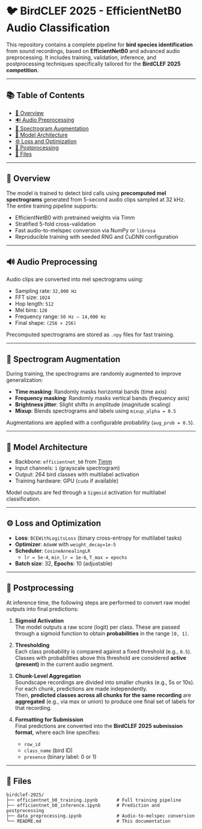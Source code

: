 # 🐦 BirdCLEF 2025 - EfficientNetB0 Audio Classification

This repository contains a complete pipeline for **bird species identification** from sound recordings, based on **EfficientNetB0** and advanced audio preprocessing. It includes training, validation, inference, and postprocessing techniques specifically tailored for the **BirdCLEF 2025 competition**.

---

## 📚 Table of Contents

- [🧠 Overview](#-overview)
- [🔊 Audio Preprocessing](#-audio-preprocessing)
- [🎨 Spectrogram Augmentation](#-spectrogram-augmentation)
- [🧮 Model Architecture](#-model-architecture)
- [⚙️ Loss and Optimization](#-loss-and-optimization)
- [🧪 Postprocessing](#-postprocessing)
- [📁 Files](#-files)

---

## 🧠 Overview

The model is trained to detect bird calls using **precomputed mel spectrograms** generated from 5-second audio clips sampled at 32 kHz. The entire training pipeline supports:

- EfficientNetB0 with pretrained weights via Timm
- Stratified 5-fold cross-validation
- Fast audio-to-melspec conversion via NumPy or `librosa`
- Reproducible training with seeded RNG and CuDNN configuration

---

## 🔊 Audio Preprocessing

Audio clips are converted into mel spectrograms using:

- Sampling rate: `32,000 Hz`
- FFT size: `1024`
- Hop length: `512`
- Mel bins: `128`
- Frequency range: `50 Hz – 14,000 Hz`
- Final shape: `(256 × 256)`

Precomputed spectrograms are stored as `.npy` files for fast training.

---

## 🎨 Spectrogram Augmentation

During training, the spectrograms are randomly augmented to improve generalization:

- **Time masking**: Randomly masks horizontal bands (time axis)
- **Frequency masking**: Randomly masks vertical bands (frequency axis)
- **Brightness jitter**: Slight shifts in amplitude (magnitude scaling)
- **Mixup**: Blends spectrograms and labels using `mixup_alpha = 0.5`

Augmentations are applied with a configurable probability (`aug_prob = 0.5`).

---

## 🧮 Model Architecture

- Backbone: `efficientnet_b0` from [Timm](https://rwightman.github.io/pytorch-image-models/)
- Input channels: `1` (grayscale spectrogram)
- Output: 264 bird classes with multilabel activation
- Training hardware: GPU (`cuda` if available)

Model outputs are fed through a `Sigmoid` activation for multilabel classification.

---

## ⚙️ Loss and Optimization

- **Loss**: `BCEWithLogitsLoss` (binary cross-entropy for multilabel tasks)
- **Optimizer**: `AdamW` with `weight_decay=1e-5`
- **Scheduler**: `CosineAnnealingLR`
  - `lr = 5e-4`, `min_lr = 1e-6`, `T_max = epochs`
- **Batch size**: 32, **Epochs**: 10 (adjustable)

---

## 🧪 Postprocessing

At inference time, the following steps are performed to convert raw model outputs into final predictions:

1. **Sigmoid Activation**  
   The model outputs a raw score (logit) per class. These are passed through a sigmoid function to obtain **probabilities** in the range `[0, 1]`.

2. **Thresholding**  
   Each class probability is compared against a fixed threshold (e.g., `0.5`).  
   Classes with probabilities above this threshold are considered **active (present)** in the current audio segment.

3. **Chunk-Level Aggregation**  
   Soundscape recordings are divided into smaller chunks (e.g., 5s or 10s).  
   For each chunk, predictions are made independently.  
   Then, **predicted classes across all chunks for the same recording** are **aggregated** (e.g., via max or union) to produce one final set of labels for that recording.

4. **Formatting for Submission**  
   Final predictions are converted into the **BirdCLEF 2025 submission format**, where each line specifies:
   - `row_id`
   - `class_name` (bird ID)
   - `presence` (binary label: 0 or 1)

---

## 📁 Files

```
birdclef-2025/
├── efficientnet_b0_training.ipynb       # Full training pipeline
├── efficientnet_b0_inference.ipynb      # Prediction and postprocessing
├── data_preprocessing.ipynb             # Audio-to-melspec conversion
└── README.md                            # This documentation
```
